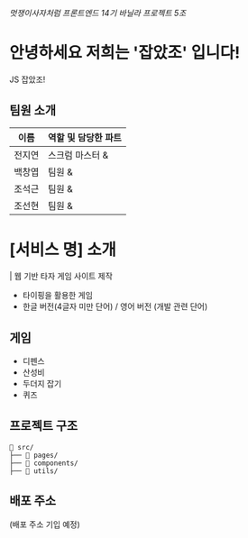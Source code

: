 ###### 멋쟁이사자처럼 프론트엔드 14기 바닐라 프로젝트 5조

# 안녕하세요 저희는 '잡았조' 입니다!

JS 잡았조!

## 팀원 소개

| 이름   | 역할 및 담당한 파트 |
| ------ | ------------------- |
| 전지연 | 스크럼 마스터 &     |
| 백창엽 | 팀원 &              |
| 조석근 | 팀원 &              |
| 조선현 | 팀원 &              |

# [서비스 명] 소개

| 웹 기반 타자 게임 사이트 제작

- 타이핑을 활용한 게임
- 한글 버전(4글자 미만 단어) / 영어 버전 (개발 관련 단어)

## 게임

- 디펜스
- 산성비
- 두더지 잡기
- 퀴즈

## 프로젝트 구조

```
📁 src/
├── 📁 pages/
├── 📁 components/
├── 📁 utils/
```

## 배포 주소

(배포 주소 기입 예정)
